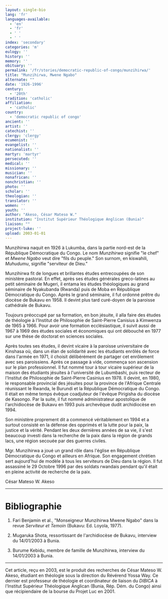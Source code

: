 ```yaml
---
layout: single-bio
lang: 'fr'
languages-available:
  - 'en'
  - 'fr'
  - ' '
  - ' '
index: 'secondary'
categories: 'm'
eulogy: ''
history: ''
memory: ''
obituary: ''
permalink: '/fr/stories/democratic-republic-of-congo/munzihirwa/'
title: "Munzihirwa, Mwene Ngabo"
alternate: ""
date: '1926-1996'
century:
  - '20th'
tradition: 'catholic'
affiliation:
  - 'catholic'
country:
  - 'democratic republic of congo'
ancient: ''
artist: ''
catechist: ''
clergy: 'clergy'
ecumenist: ''
evangelist: ''
nationalist: ''
martyr: 'martyr'
persecuted: ''
medical: ''
missionary: ''
musician: ''
nonafrican: ''
nonchristian: ''
photo: ''
scholar: ''
theologian: ''
translator: ''
women: ''
youth: ''
author: "Akeso, César Mateso W."
institution: "Institut Supérieur Théologique Anglican (Bunia)"
liaison: ""
project-luke: ''
upload: 2003-01-01
---
```




Munzihirwa naquit en 1926 à Lukumba, dans la partie nord-est de la République Démocratique du Congo. Le nom *Munzihirwa* signifie "le chef" et *Mwene Ngabo* veut dire "fils du peuple."  Son surnom, en kiswahili, *Muhudumu*, signifie "serviteur de Dieu."

Munzihirwa fit de longues et brillantes études entrecoupées de son ministère pastoral. En effet, après ses études générales greco-latines au petit séminaire de Mugeri, il entama les études théologiques au grand séminaire de Nyakubanda (Rwanda) puis de Moba en République Démocratique du Congo. Après le grand séminaire, il fut ordonné prêtre du diocèse de Bukavu en 1958. Il devint plus tard curé-doyen de la paroisse cathédrale de Bukavu.

Toujours préoccupé par sa formation, en bon jésuite, il alla faire des études de théologie à l'Institut de Philosophie de Saint-Pierre Canisius à Kimwenza de 1965 à 1966. Pour avoir une formation ecclésiastique, il suivit aussi de 1967 à 1969 des études sociales et économiques qui ont débouché en 1977 sur une thèse de doctorat en sciences sociales.

Après toutes ses études, il devint vicaire à la paroisse universitaire de Kinshasa où, dans un élan de solidarité avec les étudiants enrôlés de force dans l'armée en 1971, il choisit délibérément de partager cet enrôlement avec ses paroissiens. Après ce passage à vide, commença son ascension sur le plan professionnel. Il fut nommé tour à tour vicaire supérieur de la maison des étudiants jésuites à l'université de Lubumbashi, puis recteur de l'Institut de Philosophie de Saint-Pierre Casinius en 1978. Il devint, en 1980, le  responsable provincial des jésuites pour la province de l'Afrique Centrale réunissant le Rwanda, le Burundi et la République Démocratique du Congo. Il était en même temps évêque coadjuteur de l'évêque Pirigisha du diocèse de Kasongo. Par la suite, il fut nomm&eacute; administrateur apostolique de l'archidiocèse de Bukavu en 1993 puis archevêque dudit archidiocèse en 1994.

Son ministère proprement dit a commencé véritablement en 1994 et a surtout consisté en la défense des opprimés et la lutte pour la paix, la justice et la vérité.  Pendant les deux dernières années de sa vie, il s'est beaucoup investi dans la recherche de la paix dans la région de grands lacs, une région secouée par des guerres civiles.

Mgr. Munzihirwa a joué un grand rôle dans l'église en République Démocratique du Congo et ailleurs en Afrique. Son engagement chrétien sert aujourd'hui de modèle à tous les serviteurs de Dieu dans la région. Il fut assassin&eacute; le 29 Octobre 1996 par des soldats rwandais pendant qu'il était en pleine activité de recherche de la paix.

César Mateso W. Akeso

---

# Bibliographie

1. Fari Benjamin et al., "Monseigneur Munzihirwa Mwene Ngabo" dans la revue *Serviteur et Temoin* (Bukavu: Ed. Loyola, 1977).

2. Mugaruka Shota, ressortissant de l'archidiocèse de Bukavu, interview du 14/01/2003 à Bunia.

3. Burume Kebidu, membre de famille de Munzihirwa, interview du 14/01/2003 à Bunia.

---

Cet article, re&ccedil;u en 2003, est le produit des recherches de C&eacute;sar Mateso W. Akeso, &eacute;tudiant en th&eacute;ologie sous la direction du R&eacute;v&eacute;rend Yossa Way.  Ce dernier est professeur de th&eacute;ologie et coordinateur de liaison du *DIBICA* &agrave; l'Institut Sup&eacute;rieur Th&eacute;ologique Anglican (Bunia, R&eacute;p. D&eacute;m. du Congo) ainsi que r&eacute;cipiendaire de la bourse du Projet Luc en 2001.
